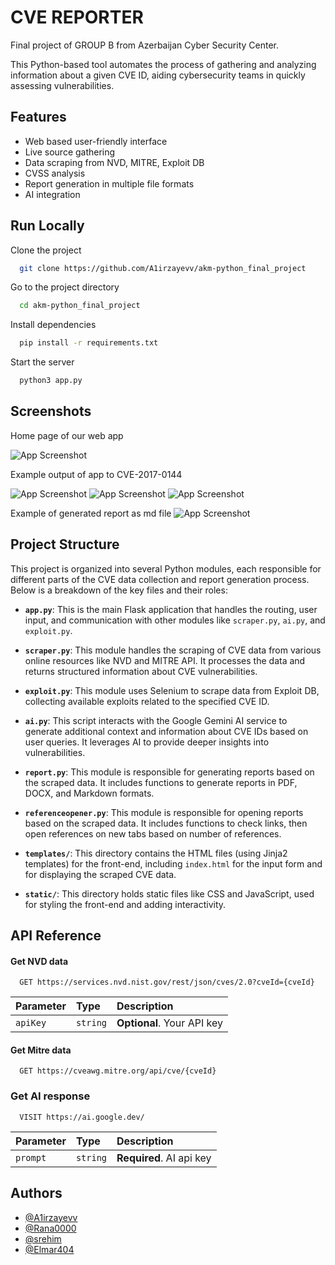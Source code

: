 
# **CVE REPORTER**

Final project of GROUP B from Azerbaijan Cyber Security Center.

This Python-based tool automates the process of gathering and analyzing information about a given CVE ID, aiding cybersecurity teams in quickly assessing vulnerabilities.


## **Features**

- Web based user-friendly interface
- Live source gathering
- Data scraping from NVD, MITRE, Exploit DB
- CVSS analysis
- Report generation in multiple file formats
- AI integration


## **Run Locally**

Clone the project

```bash
  git clone https://github.com/A1irzayevv/akm-python_final_project
```

Go to the project directory

```bash
  cd akm-python_final_project
```

Install dependencies

```bash
  pip install -r requirements.txt
```

Start the server

```bash
  python3 app.py
```


## **Screenshots**
Home page of our web app

![App Screenshot](./images/1.png)

Example output of app to CVE-2017-0144


![App Screenshot](./images/2.png)
![App Screenshot](./images/3.png)
![App Screenshot](./images/4.png)

Example of generated report as md file
![App Screenshot](./images/5.png)
## **Project Structure**

This project is organized into several Python modules, each responsible for different parts of the CVE data collection and report generation process. Below is a breakdown of the key files and their roles:

- **`app.py`**: This is the main Flask application that handles the routing, user input, and communication with other modules like `scraper.py`, `ai.py`, and `exploit.py`.

- **`scraper.py`**: This module handles the scraping of CVE data from various online resources like NVD and MITRE API. It processes the data and returns structured information about CVE vulnerabilities.

- **`exploit.py`**: This module uses Selenium to scrape data from Exploit DB, collecting available exploits related to the specified CVE ID.

- **`ai.py`**: This script interacts with the Google Gemini AI service to generate additional context and information about CVE IDs based on user queries. It leverages AI to provide deeper insights into vulnerabilities.

- **`report.py`**: This module is responsible for generating reports based on the scraped data. It includes functions to generate reports in PDF, DOCX, and Markdown formats.

- **`referenceopener.py`**: This module is responsible for opening reports based on the scraped data. It includes functions to check links, then open references on new tabs based on number of references.

- **`templates/`**: This directory contains the HTML files (using Jinja2 templates) for the front-end, including `index.html` for the input form and for displaying the scraped CVE data.

- **`static/`**: This directory holds static files like CSS and JavaScript, used for styling the front-end and adding interactivity.


## API Reference

#### Get NVD data

```https
  GET https://services.nvd.nist.gov/rest/json/cves/2.0?cveId={cveId}
```

| Parameter | Type     | Description                |
| :-------- | :------- | :------------------------- |
| `apiKey` | `string` | **Optional**. Your API key |

#### Get Mitre data

```http
  GET https://cveawg.mitre.org/api/cve/{cveId}
```

### Get AI response
```http
  VISIT https://ai.google.dev/
```

| Parameter | Type     | Description                       |
| :-------- | :------- | :-------------------------------- |
| `prompt`      | `string` | **Required**. AI api key |


## Authors

- [@A1irzayevv](https://www.github.com/A1irzayevv)
- [@Rana0000](https://www.github.com/Rana0000)
- [@srehim](https://www.github.com/srehim)
- [@Elmar404](https://www.github.com/Elmar404)

